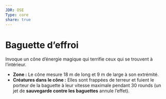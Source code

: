 ```yaml
---
JDR: OSE
Type: core
share: true
---
```

# Baguette d’effroi

Invoque un cône d’énergie magique qui terrifie ceux qui se trouvent à l’intérieur.

- **Zone :** Le cône mesure 18 m de long et 9 m de large à son extrémité.
- **Créatures dans le cône :** Elles sont frappées de terreur et fuient le porteur de la baguette à leur vitesse maximale pendant 30 rounds (un jet de **sauvegarde contre les baguettes** annule l’effet).